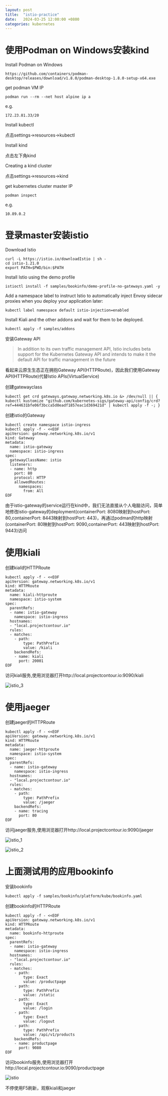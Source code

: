 ```yaml
---
layout: post
title:  "istio-practice"
date:   2024-03-25 12:00:00 +0800
categories: kubernetes
---
```


# 使用Podman on Windows安装kind

Install Podman on Windows

```
https://github.com/containers/podman-desktop/releases/download/v1.8.0/podman-desktop-1.8.0-setup-x64.exe
```

get podman VM IP

```
podman run --rm --net host alpine ip a
```

e.g.

```
172.23.81.33/20
```

Install kubectl

点击settings->resources->kubectl

Install kind

点击左下角kind

Creating a kind cluster

点击settings->resources->kind

get kubernetes cluster master IP

```
podman inspect
```

e.g.

```
10.89.0.2
```

# 登录master安装istio

Download Istio

```
curl -L https://istio.io/downloadIstio | sh -
cd istio-1.21.0
export PATH=$PWD/bin:$PATH
```

Install Istio using the demo profile

```
istioctl install -f samples/bookinfo/demo-profile-no-gateways.yaml -y
```

Add a namespace label to instruct Istio to automatically inject Envoy sidecar proxies when you deploy your application later:

```
kubectl label namespace default istio-injection=enabled
```

Install Kiali and the other addons and wait for them to be deployed.

```
kubectl apply -f samples/addons
```

安装Gateway API

> In addition to its own traffic management API, Istio includes beta support for the Kubernetes Gateway API and intends to make it the default API for traffic management in the future

看起来云原生生态正在拥抱Gateway API(HTTPRoute)，因此我们使用Gateway API(HTTPRoute)代替Istio APIs(VirtualService)

创建gatewayclass

```
kubectl get crd gateways.gateway.networking.k8s.io &> /dev/null || { kubectl kustomize "github.com/kubernetes-sigs/gateway-api/config/crd?ref=444631bfe06f3bcca5d0eadf1857eac1d369421d" | kubectl apply -f -; }
```

创建istio的Gateway

```
kubectl create namespace istio-ingress
kubectl apply -f - <<EOF
apiVersion: gateway.networking.k8s.io/v1
kind: Gateway
metadata:
  name: istio-gateway
  namespace: istio-ingress
spec:
  gatewayClassName: istio
  listeners:
  - name: http
    port: 80
    protocol: HTTP
    allowedRoutes:
      namespaces:
        from: All
EOF
```

由于istio-gateway的service运行在kind中，我们无法直接从个人电脑访问，简单地修改istio-gateway的deployment(containerPort: 8080映射到hostPort: 80,containerPort: 8443映射到hostPort: 443)，再通过podman的http映射(containerPort: 80映射到hostPort: 9090,containerPort: 443映射到hostPort: 9443)访问

# 使用kiali

创建kiali的HTTPRoute

```
kubectl apply -f - <<EOF
apiVersion: gateway.networking.k8s.io/v1
kind: HTTPRoute
metadata:
  name: kiali-httproute
  namespace: istio-system
spec:
  parentRefs:
  - name: istio-gateway
    namespace: istio-ingress
  hostnames: 
  - "local.projectcontour.io"
  rules:
  - matches:
    - path:
        type: PathPrefix
        value: /kiali
    backendRefs:
    - name: kiali
      port: 20001
EOF
```

访问kiali服务,使用浏览器打开http://local.projectcontour.io:9090/kiali

![istio_3](https://raw.githubusercontent.com/wavebreake/imagehosting/main/istio_3.jpeg)

# 使用jaeger

创建jaeger的HTTPRoute

```
kubectl apply -f - <<EOF
apiVersion: gateway.networking.k8s.io/v1
kind: HTTPRoute
metadata:
  name: jaeger-httproute
  namespace: istio-system
spec:
  parentRefs:
  - name: istio-gateway
    namespace: istio-ingress
  hostnames: 
  - "local.projectcontour.io"
  rules:
  - matches:
    - path:
        type: PathPrefix
        value: /jaeger
    backendRefs:
    - name: tracing
      port: 80
EOF
```

访问jaeger服务,使用浏览器打开http://local.projectcontour.io:9090/jaeger

![istio_1](https://raw.githubusercontent.com/wavebreake/imagehosting/main/istio_1.jpeg)

![istio_2](https://raw.githubusercontent.com/wavebreake/imagehosting/main/istio_2.jpeg)

# 上面测试用的应用bookinfo

安装bookinfo

```
kubectl apply -f samples/bookinfo/platform/kube/bookinfo.yaml
```

创建bookinfo的HTTPRoute

```
kubectl apply -f - <<EOF
apiVersion: gateway.networking.k8s.io/v1
kind: HTTPRoute
metadata:
  name: bookinfo-httproute
spec:
  parentRefs:
  - name: istio-gateway
    namespace: istio-ingress
  hostnames: 
  - "local.projectcontour.io"
  rules:
  - matches:
    - path:
        type: Exact
        value: /productpage
    - path:
        type: PathPrefix
        value: /static
    - path:
        type: Exact
        value: /login
    - path:
        type: Exact
        value: /logout
    - path:
        type: PathPrefix
        value: /api/v1/products
    backendRefs:
    - name: productpage
      port: 9080
EOF
```

访问bookinfo服务,使用浏览器打开http://local.projectcontour.io:9090/productpage

![istio](https://raw.githubusercontent.com/wavebreake/imagehosting/main/istio.jpeg)

不停使用F5刷新，观察kiali和jaeger

